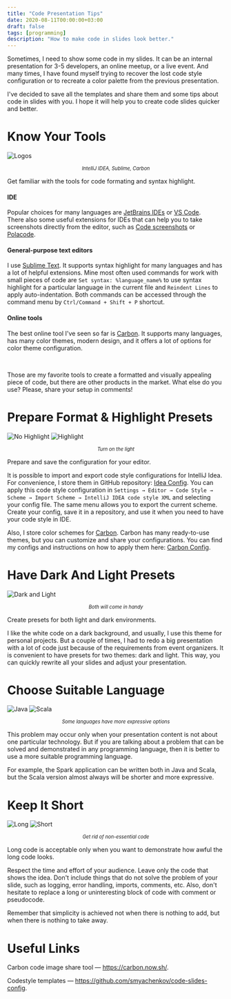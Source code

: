 ```yaml
---
title: "Code Presentation Tips"
date: 2020-08-11T00:00:00+03:00
draft: false
tags: [programming]
description: "How to make code in slides look better."
---
```


Sometimes, I need to show some code in my slides. It can be an internal presentation for 3-5 developers, an online meetup, or a live event. And many times, I have found myself trying to recover the lost code style configuration or to recreate a color palette from the previous presentation.

I've decided to save all the templates and share them and some tips about code in slides with you. I hope it will help you to create code slides quicker and better. 

# Know Your Tools

![Logos](/images/6_code_presentation/logos.png#center)

<div style="text-align: center; font-size:0.8em; font-style: italic;">IntelliJ IDEA, Sublime, Carbon</div>

Get familiar with the tools for code formating and syntax highlight.

#### IDE
Popular choices for many languages are [JetBrains IDEs](https://jetbrains.com/) or [VS Code](https://code.visualstudio.com/).  
There also some useful extensions for IDEs that can help you to take screenshots directly from the editor, such as [Code screenshots](https://plugins.jetbrains.com/plugin/9406-code-screenshots) or [Polacode](https://dev.to/arbaoui_mehdi/take-a-screenshot-of-vscode-using-polacode-extension-524h).  

#### General-purpose text editors
I use [Sublime Text](https://www.sublimetext.com/). It supports syntax highlight for many languages and has a lot of helpful extensions. Mine most often used commands for work with small pieces of code are `Set syntax: %language_name%` to use syntax highlight for a particular language in the current file and `Reindent Lines` to apply auto-indentation. Both commands can be accessed through the command menu by `Ctrl/Command + Shift + P` shortcut.

#### Online tools
The best online tool I've seen so far is [Carbon](https://carbon.now.sh/). It supports many languages, has many color themes, modern design, and it offers a lot of options for color theme configuration.

<br>

Those are my favorite tools to create a formatted and visually appealing piece of code, but there are other products in the market. What else do you use? Please, share your setup in comments!

# Prepare Format & Highlight Presets

![No Highlight](/images/6_code_presentation/highlight_off.png#center)
![Highlight](/images/6_code_presentation/highlight_on.png#center)

<div style="text-align: center; font-size:0.8em; font-style: italic;">Turn on the light</div>

Prepare and save the configuration for your editor.

It is possible to import and export code style configurations for IntelliJ Idea. For convenience, I store them in GitHub repository: [Idea Config](https://github.com/smyachenkov/code-slides-config/tree/master/idea). You can apply this code style configuration in `Settings → Editor → Code Style → Scheme → Import Scheme → IntelliJ IDEA code style XML` and selecting your config file. The same menu allows you to export the current scheme. Create your config, save it in a repository, and use it when you need to have your code style in IDE.

Also, I store color schemes for [Carbon](https://carbon.now.sh/). Carbon has many ready-to-use themes, but you can customize and share your configurations. You can find my configs and instructions on how to apply them here: [Carbon Config](https://github.com/smyachenkov/code-slides-config/tree/master/carbon).

# Have Dark And Light Presets

![Dark and Light](/images/6_code_presentation/colors.png#center)
<div style="text-align: center; font-size:0.8em; font-style: italic;">Both will come in handy</div>

Create presets for both light and dark environments.

I like the white code on a dark background, and usually, I use this theme for personal projects. But a couple of times, I had to redo a big presentation with a lot of code just because of the requirements from event organizers. It is convenient to have presets for two themes: dark and light. This way, you can quickly rewrite all your slides and adjust your presentation.
 
# Choose Suitable Language

![Java](/images/6_code_presentation/lang_java.png#center)
![Scala](/images/6_code_presentation/lang_scala.png#center)

<div style="text-align: center; font-size:0.8em; font-style: italic;">Some languages have more expressive options</div>

This problem may occur only when your presentation content is not about one particular technology. But if you are talking about a problem that can be solved and demonstrated in any programming language, then it is better to use a more suitable programming language.

For example, the Spark application can be written both in Java and Scala, but the Scala version almost always will be shorter and more expressive.  

# Keep It Short

![Long](/images/6_code_presentation/long_1.png#center)
![Short](/images/6_code_presentation/long_2.png#center)

<div style="text-align: center; font-size:0.8em; font-style: italic;">Get rid of non-essential code</div>

Long code is acceptable only when you want to demonstrate how awful the long code looks.

Respect the time and effort of your audience. Leave only the code that shows the idea. Don't include things that do not solve the problem of your slide, such as logging, error handling, imports, comments, etc. Also, don't hesitate to replace a long or uninteresting block of code with comment or pseudocode.

Remember that simplicity is achieved not when there is nothing to add, but when there is nothing to take away.

# Useful Links

Carbon code image share tool — https://carbon.now.sh/.

Codestyle templates — https://github.com/smyachenkov/code-slides-config.
